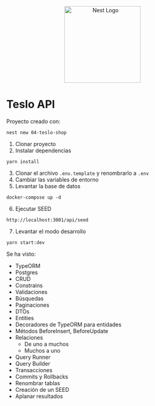 <p align="center">
  <a href="http://nestjs.com/" target="blank"><img src="https://nestjs.com/img/logo-small.svg" width="200" alt="Nest Logo" /></a>
</p>

# Teslo API

Proyecto creado con:

```
nest new 04-teslo-shop
```

1. Clonar proyecto
2. Instalar dependencias

```
yarn install
```

3. Clonar el archivo `.env.template` y renombrarlo a `.env`
4. Cambiar las variables de entorno
5. Levantar la base de datos

```
docker-compose up -d
```

6. Ejecutar SEED

```
http://localhost:3001/api/seed
```

7. Levantar el modo desarrollo

```
yarn start:dev
```

Se ha visto:

- TypeORM
- Postgres
- CRUD
- Constrains
- Validaciones
- Búsquedas
- Paginaciones
- DTOs
- Entities
- Decoradores de TypeORM para entidades
- Métodos BeforeInsert, BeforeUpdate
- Relaciones
  - De uno a muchos
  - Muchos a uno
- Query Runner
- Query Builder
- Transacciones
- Commits y Rollbacks
- Renombrar tablas
- Creación de un SEED
- Aplanar resultados
